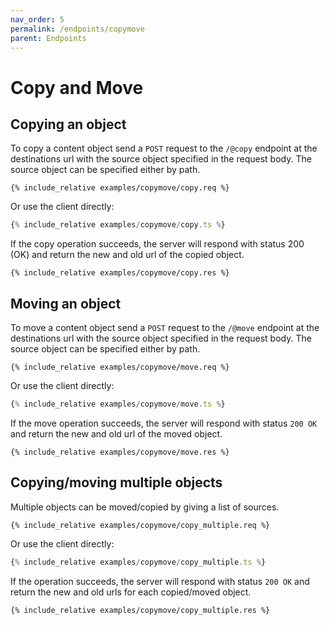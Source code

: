 ```yaml
---
nav_order: 5
permalink: /endpoints/copymove
parent: Endpoints
---
```


# Copy and Move

## Copying an object

To copy a content object send a `POST` request to the `/@copy` endpoint at the destinations url with the source object specified in the request body. The source object can be specified either by path.

```http
{% include_relative examples/copymove/copy.req %}
```

Or use the client directly:

```ts
{% include_relative examples/copymove/copy.ts %}
```

If the copy operation succeeds, the server will respond with status 200 (OK) and return the new and old url of the copied object.

```http
{% include_relative examples/copymove/copy.res %}
```

## Moving an object

To move a content object send a `POST` request to the `/@move` endpoint at the destinations url with the source object specified in the request body. The source object can be specified either by path.

```http
{% include_relative examples/copymove/move.req %}
```

Or use the client directly:

```ts
{% include_relative examples/copymove/move.ts %}
```

If the move operation succeeds, the server will respond with status `200 OK` and return the new and old url of the moved object.

```http
{% include_relative examples/copymove/move.res %}
```

## Copying/moving multiple objects

Multiple objects can be moved/copied by giving a list of sources.

```http
{% include_relative examples/copymove/copy_multiple.req %}
```

Or use the client directly:

```ts
{% include_relative examples/copymove/copy_multiple.ts %}
```

If the operation succeeds, the server will respond with status `200 OK` and return the new and old urls for each copied/moved object.

```http
{% include_relative examples/copymove/copy_multiple.res %}
```
